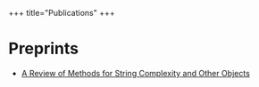 +++
title="Publications"
+++

# Preprints

- [A Review of Methods for String Complexity and Other Objects](https://doi.org/10.20944/preprints202505.1279.v1)
